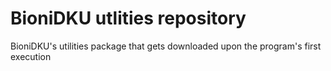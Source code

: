 # BioniDKU utlities repository
BioniDKU's utilities package that gets downloaded upon the program's first execution
